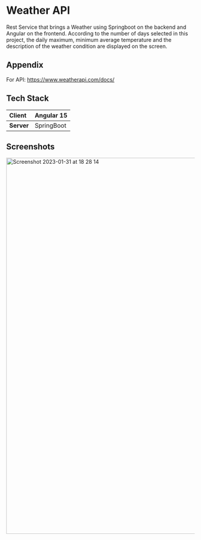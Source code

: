 
# Weather API

Rest Service that brings a Weather using Springboot on the backend and Angular on the frontend.
According to the number of days selected in this project, the daily maximum, minimum average temperature and the description of the weather condition are displayed on the screen.


## Appendix

For API: https://www.weatherapi.com/docs/


## Tech Stack

|**Client**| Angular 15|
| :-------- | :------- | 
|**Server**| SpringBoot|


## Screenshots

<img width="1003" alt="Screenshot 2023-01-31 at 18 28 14" src="https://user-images.githubusercontent.com/46796424/215807630-464a86f7-e006-43ee-9cc9-68fc7cb8cc14.png">


